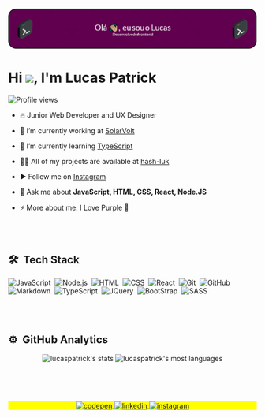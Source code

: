 ![Header](./header.png)



<h1 align="left">Hi <img src="https://raw.githubusercontent.com/kaueMarques/kaueMarques/master/hi.gif" width="30px">, I'm Lucas Patrick</h1>
<p align="left"> <img src="https://komarev.com/ghpvc/?username=hash-luk&color=AD2BAD" alt="Profile views" /> </p>



- 🔥 Junior Web Developer and UX Designer 

- 🔭 I’m currently working at [SolarVolt](https://www.solarvoltenergia.com.br)

- 🌱 I’m currently learning [TypeScript](https://www.typescriptlang.org)

- 👨‍💻 All of my projects are available at [hash-luk](https://github.com/hash-luk)

- ▶️ Follow me on [Instagram](https://www.instagram.com/lucasz_slw/)

- 💬 Ask me about **JavaScript, HTML, CSS, React, Node.JS**

- ⚡ More about me: I Love Purple 💜



<br><br>

## 🛠 &nbsp;Tech Stack

![JavaScript](https://img.shields.io/badge/-JavaScript-05122A?style=flat&logo=javascript)&nbsp;
![Node.js](https://img.shields.io/badge/-Node.js-05122A?style=flat&logo=node.js)&nbsp;
![HTML](https://img.shields.io/badge/-HTML-05122A?style=flat&logo=HTML5)&nbsp;
![CSS](https://img.shields.io/badge/-CSS-05122A?style=flat&logo=CSS3&logoColor=1572B6)&nbsp;
![React](https://img.shields.io/badge/-React-05122A?style=flat&logo=react)&nbsp;
![Git](https://img.shields.io/badge/-Git-05122A?style=flat&logo=git)&nbsp;
![GitHub](https://img.shields.io/badge/-GitHub-05122A?style=flat&logo=github)&nbsp;
![Markdown](https://img.shields.io/badge/-Markdown-05122A?style=flat&logo=markdown)&nbsp;
![TypeScript](https://img.shields.io/badge/-TypeScript-05122A?style=flat&logo=TypeScript&logoColor=007ACC)&nbsp;
![JQuery](https://img.shields.io/badge/-JQuery-05122A?style=flat&logo=jquery)&nbsp;
![BootStrap](https://img.shields.io/badge/-BootStrap-05122A?style=flat&logo=bootstrap)&nbsp;
![SASS](https://img.shields.io/badge/-SASS-05122A?style=flat&logo=sass)&nbsp;

<br><br>

## ⚙️ &nbsp;GitHub Analytics

<div align="center">
<img  height="180em" src="https://github-readme-stats.vercel.app/api?username=hash-luk&show_icons=true&theme=jolly&icons=true" alt="lucaspatrick's stats"/>
<img   height="180em" src="https://github-readme-stats.vercel.app/api/top-langs/?username=hash-luk&layout=compact&theme=jolly&icons=true" alt="lucaspatrick's most languages"/>
</div>

<br><br>

##

<p align="center" style="background:yellow">
<a href="https://codepen.io/hash-luk" target="_blank">
  <img align="center" src="https://img.shields.io/badge/-LucasPatrick-05122A?style=flat&logo=codepen" alt="codepen"/>
</a>
<a href="https://linkedin.com/in/lucas-patrick-p" target="_blank">
  <img align="center" src="https://img.shields.io/badge/-lucaspatrick-05122A?style=flat&logo=linkedin" alt="linkedin"/>
</a>
<a href="https://instagram.com/lucasz_slw" target="_blank">
 <img align="center" src="https://img.shields.io/badge/-lucaspatrick-05122A?style=flat&logo=instagram" alt="instagram"/>
</a>
</p>
